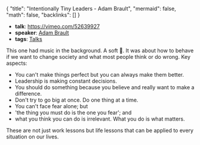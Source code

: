 {
	"title": "Intentionally Tiny Leaders - Adam Brault",
	"mermaid": false,
	"math": false,
	"backlinks": []
}

- **talk**: https://vimeo.com/52639927
- **speaker**: [Adam Brault](/adam-brault/)
- **tags**: [Talks](/talks/)

This one had music in the background. A soft 🎻. It was about how to behave if we want to change society and what most people think or do wrong. Key aspects:

- You can't make things perfect but you can always make them better.
- Leadership is making constant decisions.
- You should do something because you believe and really want to make a difference.
- Don't try to go big at once. Do one thing at a time.
- You can't face fear alone; but
- 'the thing you must do is the one you fear'; and
- what you think you can do is irrelevant. What you do is what matters.

These are not just work lessons but life lessons that can be applied to every situation on our lives.
